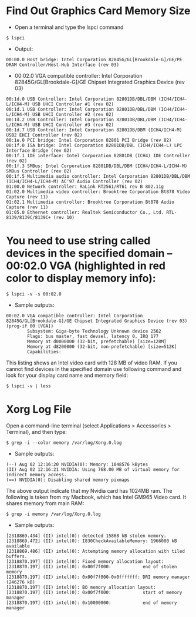 # Find Out Graphics Card Memory Size
- Open a terminal and type the lspci command
```
$ lspci
```
- Output:
```
00:00.0 Host bridge: Intel Corporation 82845G/GL[Brookdale-G]/GE/PE DRAM Controller/Host-Hub Interface (rev 03)
```
- 00:02.0 VGA compatible controller: Intel Corporation 82845G/GL[Brookdale-G]/GE Chipset Integrated Graphics Device (rev 03)
```
00:1d.0 USB Controller: Intel Corporation 82801DB/DBL/DBM (ICH4/ICH4-L/ICH4-M) USB UHCI Controller #1 (rev 02)
00:1d.1 USB Controller: Intel Corporation 82801DB/DBL/DBM (ICH4/ICH4-L/ICH4-M) USB UHCI Controller #2 (rev 02)
00:1d.2 USB Controller: Intel Corporation 82801DB/DBL/DBM (ICH4/ICH4-L/ICH4-M) USB UHCI Controller #3 (rev 02)
00:1d.7 USB Controller: Intel Corporation 82801DB/DBM (ICH4/ICH4-M) USB2 EHCI Controller (rev 02)
00:1e.0 PCI bridge: Intel Corporation 82801 PCI Bridge (rev 82)
00:1f.0 ISA bridge: Intel Corporation 82801DB/DBL (ICH4/ICH4-L) LPC Interface Bridge (rev 02)
00:1f.1 IDE interface: Intel Corporation 82801DB (ICH4) IDE Controller (rev 02)
00:1f.3 SMBus: Intel Corporation 82801DB/DBL/DBM (ICH4/ICH4-L/ICH4-M) SMBus Controller (rev 02)
00:1f.5 Multimedia audio controller: Intel Corporation 82801DB/DBL/DBM (ICH4/ICH4-L/ICH4-M) AC'97 Audio Controller (rev 02)
01:00.0 Network controller: RaLink RT2561/RT61 rev B 802.11g
01:02.0 Multimedia video controller: Brooktree Corporation Bt878 Video Capture (rev 11)
01:02.1 Multimedia controller: Brooktree Corporation Bt878 Audio Capture (rev 11)
01:05.0 Ethernet controller: Realtek Semiconductor Co., Ltd. RTL-8139/8139C/8139C+ (rev 10)
```
# You need to use string called devices in the specified domain – 00:02.0 VGA (highlighted in red color to display memory info):
```
$ lspci -v -s 00:02.0
```
- Sample outputs:
```
00:02.0 VGA compatible controller: Intel Corporation 82845G/GL[Brookdale-G]/GE Chipset Integrated Graphics Device (rev 03) (prog-if 00 [VGA])
        Subsystem: Giga-byte Technology Unknown device 2562
        Flags: bus master, fast devsel, latency 0, IRQ 177
        Memory at d0000000 (32-bit, prefetchable) [size=128M]
        Memory at d8200000 (32-bit, non-prefetchable) [size=512K]
        Capabilities: 
```
This listing shows an Intel video card with 128 MB of video RAM. If you cannot find devices in the specified domain use following command and look for your display card name and memory field:

```
$ lspci -v | less
```

# Xorg Log File

Open a command-line terminal (select Applications > Accessories > Terminal), and then type:

```
$ grep -i --color memory /var/log/Xorg.0.log
```
 - Sample outputs:
 
 ```
(--) Aug 02 12:16:20 NVIDIA(0): Memory: 1048576 kBytes
(II) Aug 02 12:16:21 NVIDIA: Using 768.00 MB of virtual memory for indirect memory access.
(==) NVIDIA(0): Disabling shared memory pixmaps
```
The above output indicate that my Nvidia card has 1024MB ram. The following is taken from my Macbook, which has Intel GM965 Video card. It shares memory from main RAM:
```
$ grep -i memory /var/log/Xorg.0.log 
```
- Sample outputs:

```
[2318869.434] (II) intel(0): detected 15868 kB stolen memory.
[2318869.472] (II) intel(0): I830CheckAvailableMemory: 1966080 kB available
[2318869.486] (II) intel(0): Attempting memory allocation with tiled buffers.
[2318870.197] (II) intel(0): Fixed memory allocation layout:
[2318870.197] (II) intel(0): 0x00f7f000:            end of stolen memory
[2318870.197] (II) intel(0): 0x00f7f000-0x0fffffff: DRI memory manager (246276 kB)
[2318870.197] (II) intel(0): BO memory allocation layout:
[2318870.197] (II) intel(0): 0x00f7f000:            start of memory manager
[2318870.197] (II) intel(0): 0x10000000:            end of memory manager
```


